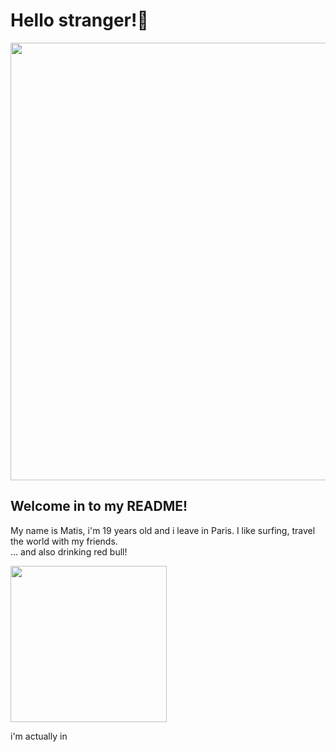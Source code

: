 # Hello stranger!:wave: 
<p align="center">
    <img align="center" width="700px" src="https://media.giphy.com/media/3ornk57KwDXf81rjWM/giphy.gif?cid=ecf05e47nj57lhn39q7qansvunyimpye9i8jumh2ds5m34vm&rid=giphy.gif&ct=g"/>
</p>

## Welcome in to my README!  
My name is Matis, i'm 19 years old and i leave in Paris. I like surfing, travel the world with my friends. <br>
... and also drinking red bull! 
<p align="start" margin="200px">
    <img  width="250px" src="https://media.giphy.com/media/l0NwvUd7IEjn1764U/giphy.gif?cid=ecf05e47a5z89fn5uho5d3ji7cefagmeyr5oy7bkd2v7h7gk&rid=giphy.gif&ct=g"/>
</p>
i'm actually in 
 
